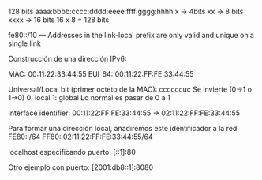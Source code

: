 128 bits
aaaa:bbbb:cccc:dddd:eeee:ffff:gggg:hhhh
x -> 4bits
xx -> 8 bits
xxxx -> 16 bits
16 x 8 = 128 bits

fe80::/10 — Addresses in the link-local prefix are only valid and unique on a single link

Construcción de una dirección IPv6:

MAC: 00:11:22:33:44:55
EUI_64: 00:11:22:FF:FE:33:44:55

Universal/Local bit (primer octeto de la MAC): ccccccuc
Se invierte (0->1 o 1->0)
0: local
1: global
Lo normal es pasar de 0 a 1

Interface identifier:
00:11:22:FF:FE:33:44:55 -> 02:11:22:FF:FE:33:44:55

Para formar una dirección local, añadiremos este identificador a la red FE80::/64
FF80::02:11:22:FF:FE:33:44:55/64

localhost especificando puerto:
[::1]:80

Otro ejemplo con puerto:
[2001:db8::1]:8080
